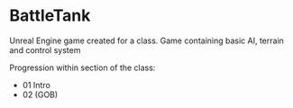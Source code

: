 # BattleTank
Unreal Engine game created for a class. Game containing basic AI, terrain and control system

Progression within section of the class:
* 01 Intro
* 02 (GOB)
